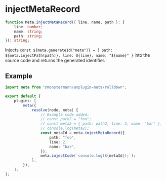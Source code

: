 # injectMetaRecord

```ts
function Meta.injectMetaRecord({ line, name, path }: {
    line: number;
    name: string;
    path: string;
}): string;
```

Injects `const ${meta.generateId("meta")} = { path: ${meta.injectPath(path)}, line: ${line}, name: "${name}" }` into the source code and returns the generated identifier.

## Example

```ts [Rolldown]
import meta from "@monstermann/unplugin-meta/rolldown";

export default {
    plugins: [
        meta({
            resolve(node, meta) {
                // Example code added:
                // const path2 = "foo";
                // const meta2 = { path: path2, line: 2, name: "bar" };
                // console.log(meta2);
                const metaId = meta.injectMetaRecord({
                    path: "foo",
                    line: 2,
                    name: "bar",
                });
                meta.injectCode(`console.log(${metaId});`);
            },
        }),
    ],
};
```
